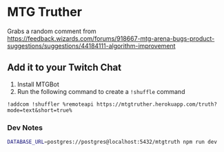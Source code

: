 # MTG Truther

Grabs a random comment from https://feedback.wizards.com/forums/918667-mtg-arena-bugs-product-suggestions/suggestions/44184111-algorithm-improvement

## Add it to your Twitch Chat

1. Install MTGBot
2. Run the following command to create a `!shuffle` command

```
!addcom !shuffler %remoteapi https://mtgtruther.herokuapp.com/truth?mode=text&short=true%
```

### Dev Notes

```bash
DATABASE_URL=postgres://postgres@localhost:5432/mtgtruth npm run dev
```
